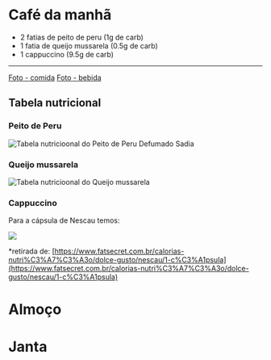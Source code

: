 # Café da manhã

- 2 fatias de peito de peru (1g de carb)
- 1 fatia de queijo mussarela (0.5g de carb)
- 1 cappuccino (9.5g de carb)

<hr>

[Foto - comida](https://www.instagram.com/p/BlscX6OHDhY/?taken-by=osuissa)
[Foto - bebida](https://www.instagram.com/p/Blseb-0H7UE/?taken-by=osuissa)

## Tabela nutricional

### Peito de Peru

![Tabela nutricioonal do Peito de Peru Defumado Sadia](https://i.imgur.com/7GraRAB.png)


### Queijo mussarela

![Tabela nutricioonal do Queijo mussarela](https://i.imgur.com/11Hi5IL.png)

### Cappuccino

Para a cápsula de Nescau temos:

![](https://i.imgur.com/IceVRw6.png)

*retirada de: [https://www.fatsecret.com.br/calorias-nutri%C3%A7%C3%A3o/dolce-gusto/nescau/1-c%C3%A1psula](https://www.fatsecret.com.br/calorias-nutri%C3%A7%C3%A3o/dolce-gusto/nescau/1-c%C3%A1psula)

# Almoço

# Janta
